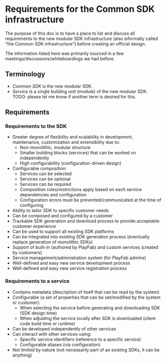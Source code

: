 # Requirements for the Common SDK infrastructure
The purpose of this doc is to have a place to list and discuss all requirements to the new modular SDK infrastructure (also informally called "the Common SDK infrastructure") before creating an official design.

The information listed here was primarily sourced in a few meetings/discussions/whiteboardings we had before.

## Terminology
* _Common SDK_ is the new modular SDK. 
* _Service_ is a single building unit (module) of the new modular SDK. TODO: please let me know if another term is desired for this.

## Requirements
### Requirements to the SDK
* Greater degree of flexibility and scalability in development, maintenance, customization and extensibility due to:
    * Non-monolithic, modular structure
    * Smaller building blocks (services) that can be worked on independently
    * High configurability (configuration-driven design)
* Configurable composition:
    * Services can be selected
    * Services can be optional
    * Services can be required
    * Composition rules/restrictions apply based on each service dependencies and configuration
    * Configuration errors must be prevented/communicated at the time of configuring
* Ability to tailor SDK to specific customer needs
* Can be composed and configured by a customer
* Trackable SDK generation and download process to provide acceptable customer experience
* Can be used to support all existing SDK platforms
* Can be integrated into existing SDK generation process (eventually replace generation of monolithic SDKs)
* Support of built-in (authored by PlayFab) and custom services (created by customers)
* Service management/administration system (for PlayFab admins)
* Well-defined and easy new service development process
* Well-defined and easy new service registration process

### Requirements to a service
* Contains metadata (description of itself that can be read by the system)
* Configurable (a set of properties that can be set/modified by the system or customer):
    * When selecting the service before generating and downloading SDK (SDK design time)
    * When adjusting the service locally after SDK is downloaded (client code build time or runtime)
* Can be developed independently of other services
* Can interact with other services using:
    * Specific service identifiers (reference to a specific service)
    * Configurable aliases (via configuration)
* Not limited by nature (not necessarily part of an existing SDKs, it can be anything)

